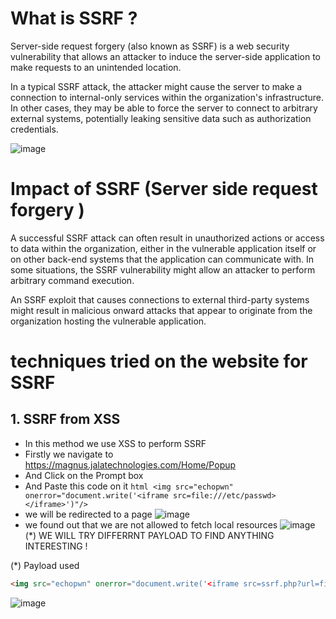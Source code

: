 # What is SSRF ?
Server-side request forgery (also known as SSRF) is a web security vulnerability that allows an attacker to induce the server-side application to make requests to an unintended location.

In a typical SSRF attack, the attacker might cause the server to make a connection to internal-only services within the organization's infrastructure. In other cases, they may be able to force the server to connect to arbitrary external systems, potentially leaking sensitive data such as authorization credentials.

![image](https://user-images.githubusercontent.com/85927038/200545058-50086fa7-d053-4970-8278-c5d144337c06.png)

# Impact of SSRF (Server side request forgery )
A successful SSRF attack can often result in unauthorized actions or access to data within the organization, either in the vulnerable application itself or on other back-end systems that the application can communicate with. In some situations, the SSRF vulnerability might allow an attacker to perform arbitrary command execution.

An SSRF exploit that causes connections to external third-party systems might result in malicious onward attacks that appear to originate from the organization hosting the vulnerable application.

# techniques tried on the website for SSRF 
## 1. SSRF from XSS
   * In this method we use XSS to perform SSRF 
   * Firstly we navigate to https://magnus.jalatechnologies.com/Home/Popup 
   * And Click on the Prompt box 
   * And Paste this code on it  ```html
    <img src="echopwn" onerror="document.write('<iframe src=file:///etc/passwd></iframe>')"/> ```
   * we will be redirected to a page
   ![image](https://user-images.githubusercontent.com/85927038/200546716-80bd05df-c325-4581-91a4-07b55b80b111.png)
   * we found out that we are not allowed to fetch local resources
   ![image](https://user-images.githubusercontent.com/85927038/200547321-9906142a-6916-47ac-9323-9e4cb77c2309.png)
   (*) WE WILL TRY DIFFERRNT PAYLOAD TO FIND ANYTHING INTERESTING !

   (*) Payload used
   ```html
 <img src="echopwn" onerror="document.write('<iframe src=ssrf.php?url=file:///etc/passwd></iframe>')"/> 
```
   ![image](https://user-images.githubusercontent.com/85927038/200548457-514ed849-3bf7-493e-9b04-5b442976a578.png)

